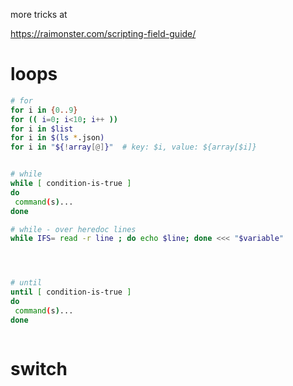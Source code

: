 
more tricks at

https://raimonster.com/scripting-field-guide/

# loops

```bash
# for
for i in {0..9}
for (( i=0; i<10; i++ ))
for i in $list
for i in $(ls *.json)
for i in "${!array[@]}"  # key: $i, value: ${array[$i]}


# while
while [ condition-is-true ]
do 
 command(s)... 
done

# while - over heredoc lines
while IFS= read -r line ; do echo $line; done <<< "$variable"




# until
until [ condition-is-true ]
do 
 command(s)... 
done



```

# switch

```bash
```

